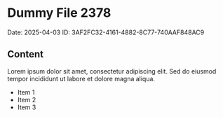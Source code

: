 # Dummy File 2378

Date: 2025-04-03
ID: 3AF2FC32-4161-4882-8C77-740AAF848AC9

## Content

Lorem ipsum dolor sit amet, consectetur adipiscing elit.
Sed do eiusmod tempor incididunt ut labore et dolore magna aliqua.

* Item 1
* Item 2
* Item 3
